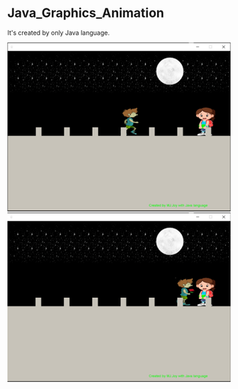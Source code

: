 # Java_Graphics_Animation
 It's created by only Java language.

<img src="Screenshot 1.png" >
<img src="Screenshot 2.png" >
